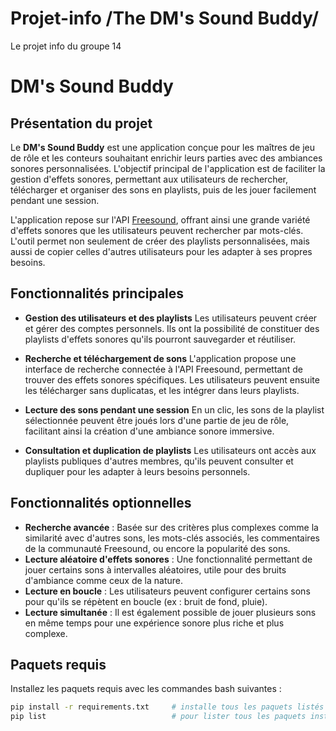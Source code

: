 # Projet-info   /The DM's Sound Buddy/
Le projet info du groupe 14
# **DM's Sound Buddy**

## **Présentation du projet**

Le **DM's Sound Buddy** est une application conçue pour les maîtres de jeu de rôle et les conteurs souhaitant enrichir leurs parties avec des ambiances sonores personnalisées. L'objectif principal de l'application est de faciliter la gestion d'effets sonores, permettant aux utilisateurs de rechercher, télécharger et organiser des sons en playlists, puis de les jouer facilement pendant une session.

L'application repose sur l'API [Freesound](https://freesound.org/apiv2/), offrant ainsi une grande variété d'effets sonores que les utilisateurs peuvent rechercher par mots-clés. L'outil permet non seulement de créer des playlists personnalisées, mais aussi de copier celles d'autres utilisateurs pour les adapter à ses propres besoins.

## **Fonctionnalités principales**

- **Gestion des utilisateurs et des playlists**
  Les utilisateurs peuvent créer et gérer des comptes personnels. Ils ont la possibilité de constituer des playlists d'effets sonores qu'ils pourront sauvegarder et réutiliser.

- **Recherche et téléchargement de sons**
  L'application propose une interface de recherche connectée à l'API Freesound, permettant de trouver des effets sonores spécifiques. Les utilisateurs peuvent ensuite les télécharger sans duplicatas, et les intégrer dans leurs playlists.

- **Lecture des sons pendant une session**
  En un clic, les sons de la playlist sélectionnée peuvent être joués lors d'une partie de jeu de rôle, facilitant ainsi la création d'une ambiance sonore immersive.

- **Consultation et duplication de playlists**
  Les utilisateurs ont accès aux playlists publiques d'autres membres, qu'ils peuvent consulter et dupliquer pour les adapter à leurs besoins personnels.

## **Fonctionnalités optionnelles**

- **Recherche avancée** : Basée sur des critères plus complexes comme la similarité avec d'autres sons, les mots-clés associés, les commentaires de la communauté Freesound, ou encore la popularité des sons.
- **Lecture aléatoire d'effets sonores** : Une fonctionnalité permettant de jouer certains sons à intervalles aléatoires, utile pour des bruits d'ambiance comme ceux de la nature.
- **Lecture en boucle** : Les utilisateurs peuvent configurer certains sons pour qu'ils se répètent en boucle (ex : bruit de fond, pluie).
- **Lecture simultanée** : Il est également possible de jouer plusieurs sons en même temps pour une expérience sonore plus riche et plus complexe.

## Paquets requis
Installez les paquets requis avec les commandes bash suivantes :

```bash
pip install -r requirements.txt     # installe tous les paquets listés dans le fichier
pip list                            # pour lister tous les paquets installés

